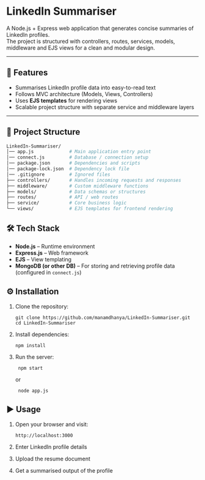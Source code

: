 # LinkedIn Summariser

A Node.js + Express web application that generates concise summaries of LinkedIn profiles.  
The project is structured with controllers, routes, services, models, middleware and EJS views for a clean and modular design.

---

## 🚀 Features

- Summarises LinkedIn profile data into easy-to-read text  
- Follows MVC architecture (Models, Views, Controllers)  
- Uses **EJS templates** for rendering views  
- Scalable project structure with separate service and middleware layers  

---

## 📂 Project Structure

```bash
LinkedIn-Summariser/
│── app.js             # Main application entry point
│── connect.js         # Database / connection setup
│── package.json       # Dependencies and scripts
│── package-lock.json  # Dependency lock file
│── .gitignore         # Ignored files
├── controllers/       # Handles incoming requests and responses
├── middleware/        # Custom middleware functions
├── models/            # Data schemas or structures
├── routes/            # API / web routes
├── service/           # Core business logic
└── views/             # EJS templates for frontend rendering
```


## 🛠️ Tech Stack

- **Node.js** – Runtime environment  
- **Express.js** – Web framework  
- **EJS** – View templating  
- **MongoDB (or other DB)** – For storing and retrieving profile data (configured in `connect.js`)  

## ⚙️ Installation

1. Clone the repository:
   ```
   git clone https://github.com/manamdhanya/LinkedIn-Summariser.git
   cd LinkedIn-Summariser
   ```

3. Install dependencies:
   ```
   npm install
   ```
   
5. Run the server:
   ```
    npm start
   ```
   or
   
   ```
    node app.js
   ```
   

## ▶️ Usage

1. Open your browser and visit:

   ```
   http://localhost:3000
   ```
2. Enter LinkedIn profile details
3. Upload the resume document
4. Get a summarised output of the profile
